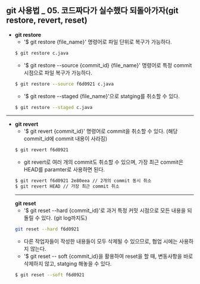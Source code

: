## git 사용법 _ 05. 코드짜다가 실수했다 되돌아가자(git restore, revert, reset)

- **git restore**
  - '$ git restore {file_name}' 명령어로 파일 단위로 복구가 가능하다.
  ```bash
  $ git restore c.java
  ```
  - '$ git restore --source {commit_id} {file_name}' 명령어로 특정 commit 시점으로 파일 복구가 가능하다.
  ```bash
  $ git restore --source f6d0921 c.java
  ```
  - '$ git restore --staged {file_name}'으로 statging를 취소할 수 있다.
  ```bash
  $ git restore --staged c.java
  ```
---
- **git revert**
  - '$ git revert {commit_id}' 명령어로 commit을 취소할 수 있다. (해당 commit_id에 commit 내용이 사라짐)
  ```bash
  $ git revert f6d0921
  ```
  - git revert로 여러 개의 commit도 취소할 수 있으며, 가장 최근 commit은 HEAD를 paramter로 사용하면 된다.
  ```bash
  $ git revert f6d0921 2e80eea // 2개의 commit 동시 취소
  $ git revert HEAD // 가장 최근 commit 취소
  ```
  ---
   **git reset**
    - '$ git reset --hard {commit_id}'로 과거 특정 커밋 시점으로 모든 내용을 되돌릴 수 있다. (git log까지도)
    ```bash
    git reset --hard f6d0921
    ```
    - 다른 작업자들이 작성한 내용들이 모두 삭제될 수 있으므로, 협업 시에는 사용하지 않는다.
    - '$ git reset -- soft {commit_id}을 활용하여 reset을 할 때, 변동사항을 바로 삭제하지 않고, statging 해놓을 수 있다.
    ```bash
    $ git reset --soft f6d0921
    ```
